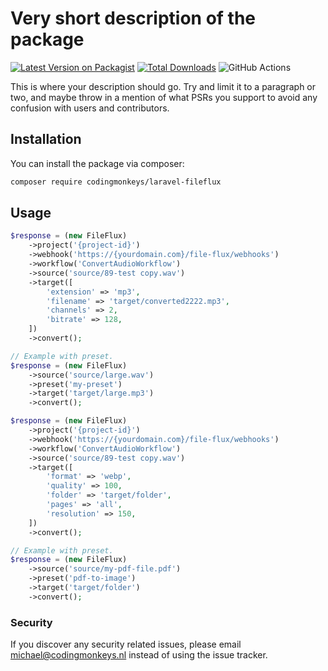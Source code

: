 # Very short description of the package

[![Latest Version on Packagist](https://img.shields.io/packagist/v/codingmonkeys/fileflux.svg?style=flat-square)](https://packagist.org/packages/codingmonkeys/fileflux)
[![Total Downloads](https://img.shields.io/packagist/dt/codingmonkeys/fileflux.svg?style=flat-square)](https://packagist.org/packages/codingmonkeys/fileflux)
![GitHub Actions](https://github.com/codingmonkeys/fileflux/actions/workflows/main.yml/badge.svg)

This is where your description should go. Try and limit it to a paragraph or two, and maybe throw in a mention of what PSRs you support to avoid any confusion with users and contributors.

## Installation

You can install the package via composer:

```bash
composer require codingmonkeys/laravel-fileflux
```

## Usage

```php
$response = (new FileFlux)
    ->project('{project-id}')
    ->webhook('https://{yourdomain.com}/file-flux/webhooks')
    ->workflow('ConvertAudioWorkflow')
    ->source('source/89-test copy.wav')
    ->target([
        'extension' => 'mp3',
        'filename' => 'target/converted2222.mp3',
        'channels' => 2,
        'bitrate' => 128,
    ])
    ->convert();
```

```php
// Example with preset.
$response = (new FileFlux)
    ->source('source/large.wav')
    ->preset('my-preset')
    ->target('target/large.mp3')
    ->convert();
```

```php
$response = (new FileFlux)
    ->project('{project-id}')
    ->webhook('https://{yourdomain.com}/file-flux/webhooks')
    ->workflow('ConvertAudioWorkflow')
    ->source('source/89-test copy.wav')
    ->target([
        'format' => 'webp',
        'quality' => 100,
        'folder' => 'target/folder',
        'pages' => 'all',
        'resolution' => 150,
    ])
    ->convert();
```

```php
// Example with preset.
$response = (new FileFlux)
    ->source('source/my-pdf-file.pdf')
    ->preset('pdf-to-image')
    ->target('target/folder')
    ->convert();
```

### Security

If you discover any security related issues, please email michael@codingmonkeys.nl instead of using the issue tracker.